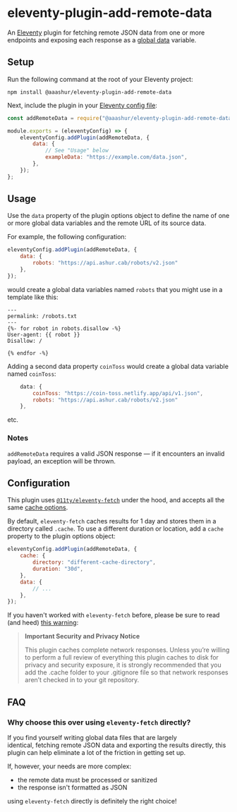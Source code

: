 # eleventy-plugin-add-remote-data

An [Eleventy](https://11ty.dev/) plugin for fetching remote JSON data from one or more endpoints and
exposing each response as a [global data](https://www.11ty.dev/docs/data-global-custom/) variable.

## Setup

Run the following command at the root of your Eleventy project:

```shell
npm install @aaashur/eleventy-plugin-add-remote-data
```

Next, include the plugin in your [Eleventy config file](https://www.11ty.dev/docs/config/#default-filenames):

```javascript
const addRemoteData = require("@aaashur/eleventy-plugin-add-remote-data");

module.exports = (eleventyConfig) => {
    eleventyConfig.addPlugin(addRemoteData, {
        data: {
            // See "Usage" below
            exampleData: "https://example.com/data.json",
        },
    });
};
```

## Usage

Use the `data` property of the plugin options object to define the name of one or more global data variables and the remote URL of its source data.

For example, the following configuration:

```javascript
eleventyConfig.addPlugin(addRemoteData, {
    data: {
        robots: "https://api.ashur.cab/robots/v2.json"
    },
});
```

would create a global data variables named `robots` that you might use in a template like this:

```njk
---
permalink: /robots.txt
---
{%- for robot in robots.disallow -%}
User-agent: {{ robot }}
Disallow: /

{% endfor -%}
```

Adding a second data property `coinToss` would create a global data variable named `coinToss`:

```javascript
    data: {
        coinToss: "https://coin-toss.netlify.app/api/v1.json",
        robots: "https://api.ashur.cab/robots/v2.json"
    },
```

etc.

### Notes

`addRemoteData` requires a valid JSON response — if it encounters an invalid payload, an exception will be thrown.

## Configuration

This plugin uses [`@11ty/eleventy-fetch`](https://www.npmjs.com/package/@11ty/eleventy-fetch) under the hood, and accepts all the same [cache options](https://www.11ty.dev/docs/plugins/fetch/#change-the-cache-duration).

By default, `eleventy-fetch` caches results for 1 day and stores them in a directory called `.cache`. To use a different duration or location, add a `cache` property to the plugin options object:

```javascript
eleventyConfig.addPlugin(addRemoteData, {
    cache: {
        directory: "different-cache-directory",
        duration: "30d",
    },
    data: {
        // ...
    },
});
```

If you haven't worked with `eleventy-fetch` before, please be sure to read (and heed) [this warning](https://www.11ty.dev/docs/plugins/fetch/#installation):

> **Important Security and Privacy Notice**
>
> This plugin caches complete network responses. Unless you’re willing to perform a full review of everything this plugin caches to disk for privacy and security exposure, it is strongly recommended that you add the .cache folder to your .gitignore file so that network responses aren’t checked in to your git repository.

## FAQ

### Why choose this over using `eleventy-fetch` directly?

If you find yourself writing global data files that are largely identical, fetching remote JSON data and exporting the results directly, this plugin can help eliminate a lot of the friction in getting set up.

If, however, your needs are more complex:

- the remote data must be processed or sanitized
- the response isn't formatted as JSON

using `eleventy-fetch` directly is definitely the right choice!
